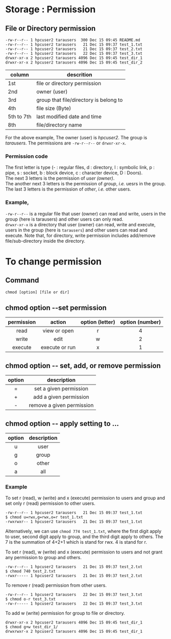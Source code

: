 # Storage : Permission
## File or Directory permission
```
-rw-r--r-- 1 hpcuser2 tarausers  300 Dec 15 09:45 README.md
-rw-r--r-- 1 hpcuser2 tarausers   21 Dec 15 09:37 test_1.txt
-rw-r--r-- 1 hpcuser2 tarausers   21 Dec 15 09:37 test_2.txt
-rw-r--r-- 1 hpcuser2 tarausers   22 Dec 15 09:37 test_3.txt
drwxr-xr-x 2 hpcuser2 tarausers 4096 Dec 15 09:45 test_dir_1
drwxr-xr-x 2 hpcuser2 tarausers 4096 Dec 15 09:45 test_dir_2
```
  
| column | descrition |
|---|---|
| 1st | file or directory permission |
| 2nd | owner (user) |
| 3rd | group that file/directory is belong to |
| 4th | file size (Byte) |
| 5th to 7th | last modified date and time |
| 8th | file/directory name | 
  
For the above example,
The owner (user) is *hpcuser2*. 
The group is *tarausers*. 
The permissions are `-rw-r--r--` or `drwxr-xr-x`.  

### Permission code
The first letter is type (- : regular files, d : directory, l : symbolic link, p : pipe, s : socket, b : block device, c : character device, D : Doors).  
The next 3 letters is the permission of *user (owner)*.  
The another next 3 letters is the permission of *group*, *i.e.* uesrs in the group.  
The last 3 letters is the permission of *other*, *i.e.* other users.  
  
### Example,  
`-rw-r--r--` is a regular file that user (owner) can read and write, users in the group (here is tarausers) and other users can only read.  
`drwxr-xr-x` is a directory that user (owner) can read, write and execute, users in the group (here is `tarausers`) and other users can read and execute. Note that, for directory, write permission includes add/remove file/sub-directory inside the directory. 
  
# To change permission 
## Command
```
chmod [option] [file or dir]
```
## chmod option --set permission 

| permission | action | option (letter) | option (number)|
|:---:|:---:|:---:|:---:|
| read | view or open | r | 4 |
| write | edit | w  | 2 |
| execute | execute or run | x | 1 |

## chmod option -- set, add, or remove permission
| option | description |
|:--:|:--:|
| = | set a given permission|
| + | add a given permission |
| - | remove a given permission |

## chmod option -- apply setting to ...
| option | description |
|:--:|:--:|
| u | user |
| g | group |
| o | other |
| a | all |

### Example 
To set r (read), w (write) and x (execute) permission to users and group and set only r (read) permission to other users.
```
-rw-r--r-- 1 hpcuser2 tarausers   21 Dec 15 09:37 test_1.txt
$ chmod u=rwx,g=rwx,o=r test_1.txt
-rwxrwxr-- 1 hpcuser2 tarausers   21 Dec 15 09:37 test_1.txt
```
Alternatively, we can use `chmod 774 test_1.txt`, where the first digit apply to user, second digit apply to group, and the third digit apply to others. The 7 is the summation of 4+2+1 which is stand for rwx. 4 is stand for r.  
  
  
To set r (read), w (write) and x (execute) permission to users and not grant any permission to group and others.  
```
-rw-r--r-- 1 hpcuser2 tarausers   21 Dec 15 09:37 test_2.txt
$ chmod 740 test_2.txt
-rwxr----- 1 hpcuser2 tarausers   21 Dec 15 09:37 test_2.txt
```
To remove r (read) permission from other users.  
```
-rw-r--r-- 1 hpcuser2 tarausers   22 Dec 15 09:37 test_3.txt
$ chmod o-r test_3.txt
-rw-r----- 1 hpcuser2 tarausers   22 Dec 15 09:37 test_3.txt
```

To add w (write) permission for group to file or directory.   
```
drwxr-xr-x 2 hpcuser2 tarausers 4096 Dec 15 09:45 test_dir_1
$ chmod g+w test_dir_1/
drwxrwxr-x 2 hpcuser2 tarausers 4096 Dec 15 09:45 test_dir_1
```
